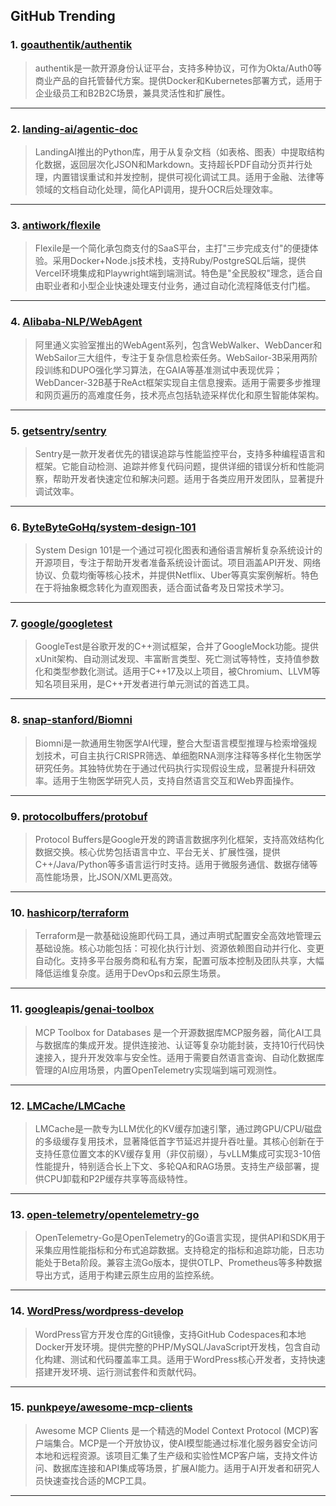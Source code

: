 ## GitHub Trending


### 1. [goauthentik/authentik](https://github.com/goauthentik/authentik)
> authentik是一款开源身份认证平台，支持多种协议，可作为Okta/Auth0等商业产品的自托管替代方案。提供Docker和Kubernetes部署方式，适用于企业级员工和B2B2C场景，兼具灵活性和扩展性。
---

### 2. [landing-ai/agentic-doc](https://github.com/landing-ai/agentic-doc)
> LandingAI推出的Python库，用于从复杂文档（如表格、图表）中提取结构化数据，返回层次化JSON和Markdown。支持超长PDF自动分页并行处理，内置错误重试和并发控制，提供可视化调试工具。适用于金融、法律等领域的文档自动化处理，简化API调用，提升OCR后处理效率。
---

### 3. [antiwork/flexile](https://github.com/antiwork/flexile)
> Flexile是一个简化承包商支付的SaaS平台，主打"三步完成支付"的便捷体验。采用Docker+Node.js技术栈，支持Ruby/PostgreSQL后端，提供Vercel环境集成和Playwright端到端测试。特色是"全民股权"理念，适合自由职业者和小型企业快速处理支付业务，通过自动化流程降低支付门槛。
---

### 4. [Alibaba-NLP/WebAgent](https://github.com/Alibaba-NLP/WebAgent)
> 阿里通义实验室推出的WebAgent系列，包含WebWalker、WebDancer和WebSailor三大组件，专注于复杂信息检索任务。WebSailor-3B采用两阶段训练和DUPO强化学习算法，在GAIA等基准测试中表现优异；WebDancer-32B基于ReAct框架实现自主信息搜索。适用于需要多步推理和网页遍历的高难度任务，技术亮点包括轨迹采样优化和原生智能体架构。
---

### 5. [getsentry/sentry](https://github.com/getsentry/sentry)
> Sentry是一款开发者优先的错误追踪与性能监控平台，支持多种编程语言和框架。它能自动检测、追踪并修复代码问题，提供详细的错误分析和性能洞察，帮助开发者快速定位和解决问题。适用于各类应用开发团队，显著提升调试效率。
---

### 6. [ByteByteGoHq/system-design-101](https://github.com/ByteByteGoHq/system-design-101)
> System Design 101是一个通过可视化图表和通俗语言解析复杂系统设计的开源项目，专注于帮助开发者准备系统设计面试。项目涵盖API开发、网络协议、负载均衡等核心技术，并提供Netflix、Uber等真实案例解析。特色在于将抽象概念转化为直观图表，适合面试备考及日常技术学习。
---

### 7. [google/googletest](https://github.com/google/googletest)
> GoogleTest是谷歌开发的C++测试框架，合并了GoogleMock功能。提供xUnit架构、自动测试发现、丰富断言类型、死亡测试等特性，支持值参数化和类型参数化测试。适用于C++17及以上项目，被Chromium、LLVM等知名项目采用，是C++开发者进行单元测试的首选工具。
---

### 8. [snap-stanford/Biomni](https://github.com/snap-stanford/Biomni)
> Biomni是一款通用生物医学AI代理，整合大型语言模型推理与检索增强规划技术，可自主执行CRISPR筛选、单细胞RNA测序注释等多样化生物医学研究任务。其独特优势在于通过代码执行实现假设生成，显著提升科研效率。适用于生物医学研究人员，支持自然语言交互和Web界面操作。
---

### 9. [protocolbuffers/protobuf](https://github.com/protocolbuffers/protobuf)
> Protocol Buffers是Google开发的跨语言数据序列化框架，支持高效结构化数据交换。核心优势包括语言中立、平台无关、扩展性强，提供C++/Java/Python等多语言运行时支持。适用于微服务通信、数据存储等高性能场景，比JSON/XML更高效。
---

### 10. [hashicorp/terraform](https://github.com/hashicorp/terraform)
> Terraform是一款基础设施即代码工具，通过声明式配置安全高效地管理云基础设施。核心功能包括：可视化执行计划、资源依赖图自动并行化、变更自动化。支持多平台服务商和私有方案，配置可版本控制及团队共享，大幅降低运维复杂度。适用于DevOps和云原生场景。
---

### 11. [googleapis/genai-toolbox](https://github.com/googleapis/genai-toolbox)
> MCP Toolbox for Databases 是一个开源数据库MCP服务器，简化AI工具与数据库的集成开发。提供连接池、认证等复杂功能封装，支持10行代码快速接入，提升开发效率与安全性。适用于需要自然语言查询、自动化数据库管理的AI应用场景，内置OpenTelemetry实现端到端可观测性。
---

### 12. [LMCache/LMCache](https://github.com/LMCache/LMCache)
> LMCache是一款专为LLM优化的KV缓存加速引擎，通过跨GPU/CPU/磁盘的多级缓存复用技术，显著降低首字节延迟并提升吞吐量。其核心创新在于支持任意位置文本的KV缓存复用（非仅前缀），与vLLM集成可实现3-10倍性能提升，特别适合长上下文、多轮QA和RAG场景。支持生产级部署，提供CPU卸载和P2P缓存共享等高级特性。
---

### 13. [open-telemetry/opentelemetry-go](https://github.com/open-telemetry/opentelemetry-go)
> OpenTelemetry-Go是OpenTelemetry的Go语言实现，提供API和SDK用于采集应用性能指标和分布式追踪数据。支持稳定的指标和追踪功能，日志功能处于Beta阶段。兼容主流Go版本，提供OTLP、Prometheus等多种数据导出方式，适用于构建云原生应用的监控系统。
---

### 14. [WordPress/wordpress-develop](https://github.com/WordPress/wordpress-develop)
> WordPress官方开发仓库的Git镜像，支持GitHub Codespaces和本地Docker开发环境。提供完整的PHP/MySQL/JavaScript开发栈，包含自动化构建、测试和代码覆盖率工具。适用于WordPress核心开发者，支持快速搭建开发环境、运行测试套件和贡献代码。
---

### 15. [punkpeye/awesome-mcp-clients](https://github.com/punkpeye/awesome-mcp-clients)
> Awesome MCP Clients 是一个精选的Model Context Protocol (MCP)客户端集合。MCP是一个开放协议，使AI模型能通过标准化服务器安全访问本地和远程资源。该项目汇集了生产级和实验性MCP客户端，支持文件访问、数据库连接和API集成等场景，扩展AI能力。适用于AI开发者和研究人员快速查找合适的MCP工具。
---
